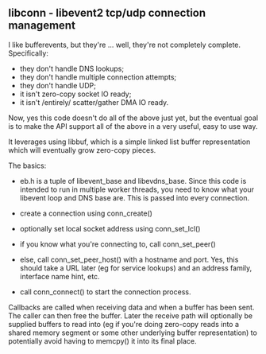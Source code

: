 libconn - libevent2 tcp/udp connection management
-------------------------------------------------

I like bufferevents, but they're ... well, they're not completely complete.
Specifically:

* they don't handle DNS lookups;
* they don't handle multiple connection attempts;
* they don't handle UDP;
* it isn't zero-copy socket IO ready;
* it isn't /entirely/ scatter/gather DMA IO ready.

Now, yes this code doesn't do all of the above just yet, but the eventual
goal is to make the API support all of the above in a very useful, easy
to use way.

It leverages using libbuf, which is a simple linked list buffer representation
which will eventually grow zero-copy pieces.

The basics:

* eb.h is a tuple of libevent_base and libevdns_base.  Since this code
  is intended to run in multiple worker threads, you need to know what
  your libevent loop and DNS base are.  This is passed into every
  connection.

* create a connection using conn_create()
* optionally set local socket address using conn_set_lcl()
* if you know what you're connecting to, call conn_set_peer()
* else, call conn_set_peer_host() with a hostname and port.
  Yes, this should take a URL later (eg for service lookups)
  and an address family, interface name hint, etc.
* call conn_connect() to start the connection process.

Callbacks are called when receiving data and when a buffer has
been sent.  The caller can then free the buffer.  Later the
receive path will optionally be supplied buffers to read into
(eg if you're doing zero-copy reads into a shared memory
segment or some other underlying buffer representation)
to potentially avoid having to memcpy() it into its final
place.

